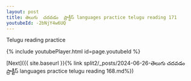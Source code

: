 ```yaml
---
layout: post
title: తెలుగు  చదవడం  ప్రాక్టీస్ languages practice telugu reading 171
youtubeId: -2bNjY4w6UQ
---
```

 
 
Telugu reading practice
 
 
 
 
 


{% include youtubePlayer.html id=page.youtubeId %}
 
[Next]({{ site.baseurl }}{% link  split2/_posts/2024-06-26-తెలుగు  చదవడం  ప్రాక్టీస్ languages practice telugu reading 168.md%})
 

